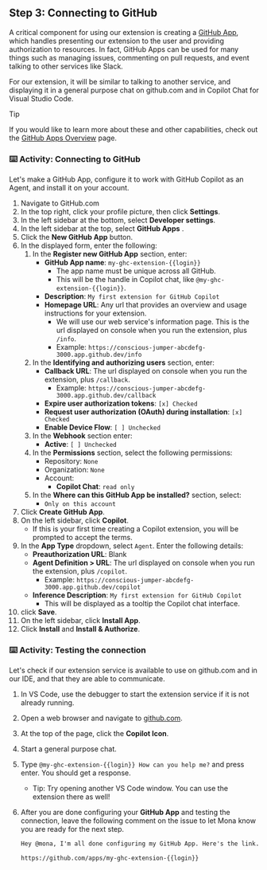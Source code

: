 ## Step 3: Connecting to GitHub

A critical component for using our extension is creating a [GitHub App](https://docs.github.com/en/apps/overview), which handles presenting our extension to the user and providing authorization to resources. In fact, GitHub Apps can be used for many things such as managing issues, commenting on pull requests, and event talking to other services like Slack.

For our extension, it will be similar to talking to another service, and displaying it in a general purpose chat on github.com and in Copilot Chat for Visual Studio Code.

> [!TIP]
> If you would like to learn more about these and other capabilities, check out the [GitHub Apps Overview](https://docs.github.com/en/apps/overview) page.

### :keyboard: Activity: Connecting to GitHub

Let's make a GitHub App, configure it to work with GitHub Copilot as an Agent, and install it on your account.

1. Navigate to GitHub.com
1. In the top right, click your profile picture, then click **Settings**.
1. In the left sidebar at the bottom, select **Developer settings**.
1. In the left sidebar at the top, select **GitHub Apps** .
1. Click the **New GitHub App** button.
1. In the displayed form, enter the following:
   1. In the **Register new GitHub App** section, enter:
      - **GitHub App name**: `my-ghc-extension-{{login}}`
        - The app name must be unique across all GitHub.
        - This will be the handle in Copilot chat, like `@my-ghc-extension-{{login}}`.
      - **Description**: `My first extension for GitHub Copilot`
      - **Homepage URL**: Any url that provides an overview and usage instructions for your extension.
        - We will use our web service's information page. This is the url displayed on console when you run the extension, plus `/info`.
        - Example: `https://conscious-jumper-abcdefg-3000.app.github.dev/info`
   1. In the **Identifying and authorizing users** section, enter:
      - **Callback URL**: The url displayed on console when you run the extension, plus `/callback`.
        - Example: `https://conscious-jumper-abcdefg-3000.app.github.dev/callback`
      - **Expire user authorization tokens**: `[x] Checked`
      - **Request user authorization (OAuth) during installation**: `[x] Checked`
      - **Enable Device Flow**: `[ ] Unchecked`
   1. In the **Webhook** section enter:
      - **Active**: `[ ] Unchecked`
   1. In the **Permissions** section, select the following permissions:
      - Repository: `None`
      - Organization: `None`
      - Account:
        - **Copilot Chat**: `read only`
   1. In the **Where can this GitHub App be installed?** section, select:
      - `Only on this account`
1. Click **Create GitHub App**.
1. On the left sidebar, click **Copilot**.
   - If this is your first time creating a Copilot extension, you will be prompted to accept the terms.
1. In the **App Type** dropdown, select `Agent`. Enter the following details:
   - **Preauthorization URL**: Blank
   - **Agent Definition > URL**: The url displayed on console when you run the extension, plus `/copilot`.
     - Example: `https://conscious-jumper-abcdefg-3000.app.github.dev/copilot`
   - **Inference Description**: `My first extension for GitHub Copilot`
     - This will be displayed as a tooltip the Copilot chat interface.
1. click **Save**.
1. On the left sidebar, click **Install App**.
1. Click **Install** and **Install & Authorize**.

### :keyboard: Activity: Testing the connection

Let's check if our extension service is available to use on github.com and in our IDE, and that they are able to communicate.

1. In VS Code, use the debugger to start the extension service if it is not already running.
1. Open a web browser and navigate to [github.com](https://github.com).
1. At the top of the page, click the **Copilot Icon**.
1. Start a general purpose chat.
1. Type `@my-ghc-extension-{{login}} How can you help me?` and press enter. You should get a response.
   - Tip: Try opening another VS Code window. You can use the extension there as well!
1. After you are done configuring your **GitHub App** and testing the connection, leave the following comment on the issue to let Mona know you are ready for the next step.

   ```markdown
   Hey @mona, I'm all done configuring my GitHub App. Here's the link. What's next?

   https://github.com/apps/my-ghc-extension-{{login}}
   ```
